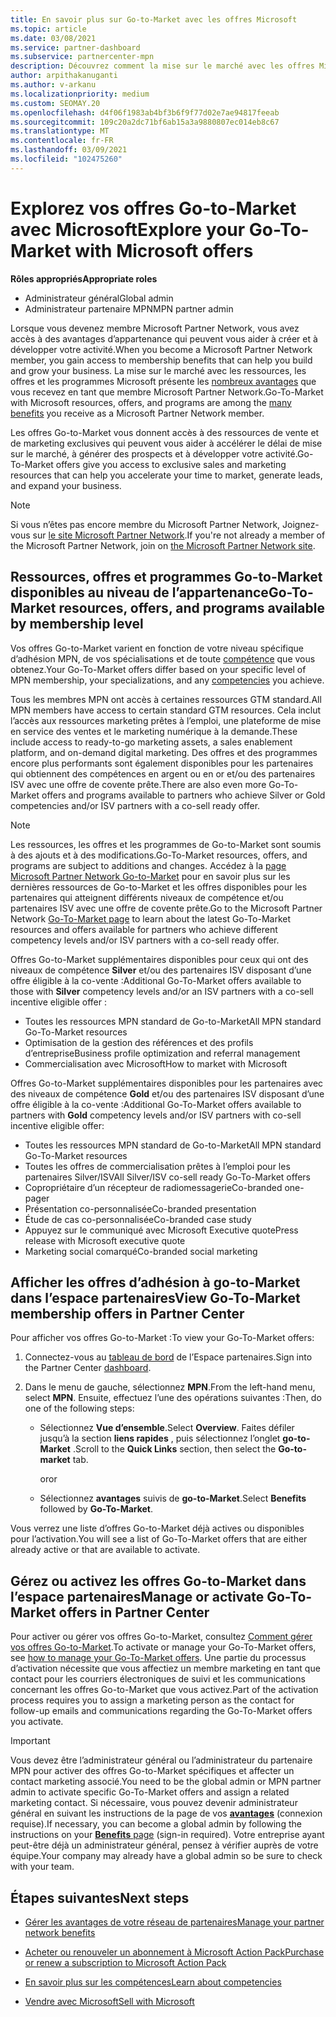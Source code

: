 ```yaml
---
title: En savoir plus sur Go-to-Market avec les offres Microsoft
ms.topic: article
ms.date: 03/08/2021
ms.service: partner-dashboard
ms.subservice: partnercenter-mpn
description: Découvrez comment la mise sur le marché avec les offres Microsoft peut accélérer le délai de mise sur le marché, générer des prospects et développer votre activité.
author: arpithakanuganti
ms.author: v-arkanu
ms.localizationpriority: medium
ms.custom: SEOMAY.20
ms.openlocfilehash: d4f06f1983ab4bf3b6f9f77d02e7ae94817feeab
ms.sourcegitcommit: 109c20a2dc71bf6ab15a3a9880807ec014eb8c67
ms.translationtype: MT
ms.contentlocale: fr-FR
ms.lasthandoff: 03/09/2021
ms.locfileid: "102475260"
---
```

# <a name="explore-your-go-to-market-with-microsoft-offers"></a><span data-ttu-id="98ab8-103">Explorez vos offres Go-to-Market avec Microsoft</span><span class="sxs-lookup"><span data-stu-id="98ab8-103">Explore your Go-To-Market with Microsoft offers</span></span>

<span data-ttu-id="98ab8-104">**Rôles appropriés**</span><span class="sxs-lookup"><span data-stu-id="98ab8-104">**Appropriate roles**</span></span>

- <span data-ttu-id="98ab8-105">Administrateur général</span><span class="sxs-lookup"><span data-stu-id="98ab8-105">Global admin</span></span>
- <span data-ttu-id="98ab8-106">Administrateur partenaire MPN</span><span class="sxs-lookup"><span data-stu-id="98ab8-106">MPN partner admin</span></span>

<span data-ttu-id="98ab8-107">Lorsque vous devenez membre Microsoft Partner Network, vous avez accès à des avantages d’appartenance qui peuvent vous aider à créer et à développer votre activité.</span><span class="sxs-lookup"><span data-stu-id="98ab8-107">When you become a Microsoft Partner Network member, you gain access to membership benefits that can help you build and grow your business.</span></span> <span data-ttu-id="98ab8-108">La mise sur le marché avec les ressources, les offres et les programmes Microsoft présente les [nombreux avantages](https://partner.microsoft.com/manage-your-partner-network-benefits) que vous recevez en tant que membre Microsoft Partner Network.</span><span class="sxs-lookup"><span data-stu-id="98ab8-108">Go-To-Market with Microsoft resources, offers, and programs are among the [many benefits](https://partner.microsoft.com/manage-your-partner-network-benefits) you receive as a Microsoft Partner Network member.</span></span>

<span data-ttu-id="98ab8-109">Les offres Go-to-Market vous donnent accès à des ressources de vente et de marketing exclusives qui peuvent vous aider à accélérer le délai de mise sur le marché, à générer des prospects et à développer votre activité.</span><span class="sxs-lookup"><span data-stu-id="98ab8-109">Go-To-Market offers give you access to exclusive sales and marketing resources that can help you accelerate your time to market, generate leads, and expand your business.</span></span>

>[!NOTE]
><span data-ttu-id="98ab8-110">Si vous n’êtes pas encore membre du Microsoft Partner Network, Joignez-vous sur [le site Microsoft Partner Network](https://partner.microsoft.com/membership).</span><span class="sxs-lookup"><span data-stu-id="98ab8-110">If you're not already a member of the Microsoft Partner Network, join on [the Microsoft Partner Network site](https://partner.microsoft.com/membership).</span></span>

## <a name="go-to-market-resources-offers-and-programs-available-by-membership-level"></a><span data-ttu-id="98ab8-111">Ressources, offres et programmes Go-to-Market disponibles au niveau de l’appartenance</span><span class="sxs-lookup"><span data-stu-id="98ab8-111">Go-To-Market resources, offers, and programs available by membership level</span></span>

<span data-ttu-id="98ab8-112">Vos offres Go-to-Market varient en fonction de votre niveau spécifique d’adhésion MPN, de vos spécialisations et de toute [compétence](learn-about-competencies.md) que vous obtenez.</span><span class="sxs-lookup"><span data-stu-id="98ab8-112">Your Go-To-Market offers differ based on your specific level of MPN membership, your specializations, and any [competencies](learn-about-competencies.md) you achieve.</span></span>

<span data-ttu-id="98ab8-113">Tous les membres MPN ont accès à certaines ressources GTM standard.</span><span class="sxs-lookup"><span data-stu-id="98ab8-113">All MPN members have access to certain standard GTM resources.</span></span> <span data-ttu-id="98ab8-114">Cela inclut l’accès aux ressources marketing prêtes à l’emploi, une plateforme de mise en service des ventes et le marketing numérique à la demande.</span><span class="sxs-lookup"><span data-stu-id="98ab8-114">These include access to ready-to-go marketing assets, a sales enablement platform, and on-demand digital marketing.</span></span> <span data-ttu-id="98ab8-115">Des offres et des programmes encore plus performants sont également disponibles pour les partenaires qui obtiennent des compétences en argent ou en or et/ou des partenaires ISV avec une offre de covente prête.</span><span class="sxs-lookup"><span data-stu-id="98ab8-115">There are also even more Go-To-Market offers and programs available to partners who achieve Silver or Gold competencies and/or ISV partners with a co-sell ready offer.</span></span>

>[!NOTE]
><span data-ttu-id="98ab8-116">Les ressources, les offres et les programmes de Go-to-Market sont soumis à des ajouts et à des modifications.</span><span class="sxs-lookup"><span data-stu-id="98ab8-116">Go-To-Market resources, offers, and programs are subject to additions and changes.</span></span> <span data-ttu-id="98ab8-117">Accédez à la [page Microsoft Partner Network Go-to-Market](https://partner.microsoft.com/membership/go-to-market) pour en savoir plus sur les dernières ressources de Go-to-Market et les offres disponibles pour les partenaires qui atteignent différents niveaux de compétence et/ou partenaires ISV avec une offre de covente prête.</span><span class="sxs-lookup"><span data-stu-id="98ab8-117">Go to the Microsoft Partner Network [Go-To-Market page](https://partner.microsoft.com/membership/go-to-market) to learn about the latest Go-To-Market resources and offers available for partners who achieve different competency levels and/or ISV partners with a co-sell ready offer.</span></span>

<span data-ttu-id="98ab8-118">Offres Go-to-Market supplémentaires disponibles pour ceux qui ont des niveaux de compétence **Silver** et/ou des partenaires ISV disposant d’une offre éligible à la co-vente :</span><span class="sxs-lookup"><span data-stu-id="98ab8-118">Additional Go-To-Market offers available to those with **Silver** competency levels and/or an ISV partners with a co-sell incentive eligible offer :</span></span>

- <span data-ttu-id="98ab8-119">Toutes les ressources MPN standard de Go-to-Market</span><span class="sxs-lookup"><span data-stu-id="98ab8-119">All MPN standard Go-To-Market resources</span></span>
- <span data-ttu-id="98ab8-120">Optimisation de la gestion des références et des profils d’entreprise</span><span class="sxs-lookup"><span data-stu-id="98ab8-120">Business profile optimization and referral management</span></span>
- <span data-ttu-id="98ab8-121">Commercialisation avec Microsoft</span><span class="sxs-lookup"><span data-stu-id="98ab8-121">How to market with Microsoft</span></span>

<span data-ttu-id="98ab8-122">Offres Go-to-Market supplémentaires disponibles pour les partenaires avec des niveaux de compétence **Gold** et/ou des partenaires ISV disposant d’une offre éligible à la co-vente :</span><span class="sxs-lookup"><span data-stu-id="98ab8-122">Additional Go-To-Market offers available to partners with **Gold** competency levels and/or ISV partners with co-sell incentive eligible offer:</span></span>

- <span data-ttu-id="98ab8-123">Toutes les ressources MPN standard de Go-to-Market</span><span class="sxs-lookup"><span data-stu-id="98ab8-123">All MPN standard Go-To-Market resources</span></span>
- <span data-ttu-id="98ab8-124">Toutes les offres de commercialisation prêtes à l’emploi pour les partenaires Silver/ISV</span><span class="sxs-lookup"><span data-stu-id="98ab8-124">All Silver/ISV co-sell ready Go-To-Market offers</span></span>
- <span data-ttu-id="98ab8-125">Copropriétaire d’un récepteur de radiomessagerie</span><span class="sxs-lookup"><span data-stu-id="98ab8-125">Co-branded one-pager</span></span>
- <span data-ttu-id="98ab8-126">Présentation co-personnalisée</span><span class="sxs-lookup"><span data-stu-id="98ab8-126">Co-branded presentation</span></span>
- <span data-ttu-id="98ab8-127">Étude de cas co-personnalisée</span><span class="sxs-lookup"><span data-stu-id="98ab8-127">Co-branded case study</span></span>
- <span data-ttu-id="98ab8-128">Appuyez sur le communiqué avec Microsoft Executive quote</span><span class="sxs-lookup"><span data-stu-id="98ab8-128">Press release with Microsoft executive quote</span></span>
- <span data-ttu-id="98ab8-129">Marketing social comarqué</span><span class="sxs-lookup"><span data-stu-id="98ab8-129">Co-branded social marketing</span></span>

## <a name="view-go-to-market-membership-offers-in-partner-center"></a><span data-ttu-id="98ab8-130">Afficher les offres d’adhésion à go-to-Market dans l’espace partenaires</span><span class="sxs-lookup"><span data-stu-id="98ab8-130">View Go-To-Market membership offers in Partner Center</span></span>

<span data-ttu-id="98ab8-131">Pour afficher vos offres Go-to-Market :</span><span class="sxs-lookup"><span data-stu-id="98ab8-131">To view your Go-To-Market offers:</span></span>

1. <span data-ttu-id="98ab8-132">Connectez-vous au [tableau de bord](https://partner.microsoft.com/dashboard) de l’Espace partenaires.</span><span class="sxs-lookup"><span data-stu-id="98ab8-132">Sign into the Partner Center [dashboard](https://partner.microsoft.com/dashboard).</span></span>

2. <span data-ttu-id="98ab8-133">Dans le menu de gauche, sélectionnez **MPN**.</span><span class="sxs-lookup"><span data-stu-id="98ab8-133">From the left-hand menu, select **MPN**.</span></span> <span data-ttu-id="98ab8-134">Ensuite, effectuez l’une des opérations suivantes :</span><span class="sxs-lookup"><span data-stu-id="98ab8-134">Then, do one of the following steps:</span></span>

   - <span data-ttu-id="98ab8-135">Sélectionnez **Vue d’ensemble**.</span><span class="sxs-lookup"><span data-stu-id="98ab8-135">Select **Overview**.</span></span> <span data-ttu-id="98ab8-136">Faites défiler jusqu’à la section **liens rapides** , puis sélectionnez l’onglet **go-to-Market** .</span><span class="sxs-lookup"><span data-stu-id="98ab8-136">Scroll to the **Quick Links** section, then select the **Go-to-market** tab.</span></span>

     <span data-ttu-id="98ab8-137">or</span><span class="sxs-lookup"><span data-stu-id="98ab8-137">or</span></span>

   - <span data-ttu-id="98ab8-138">Sélectionnez **avantages** suivis de **go-to-Market**.</span><span class="sxs-lookup"><span data-stu-id="98ab8-138">Select **Benefits** followed by **Go-To-Market**.</span></span>

<span data-ttu-id="98ab8-139">Vous verrez une liste d’offres Go-to-Market déjà actives ou disponibles pour l’activation.</span><span class="sxs-lookup"><span data-stu-id="98ab8-139">You will see a list of Go-To-Market offers that are either already active or that are available to activate.</span></span>

## <a name="manage-or-activate-go-to-market-offers-in-partner-center"></a><span data-ttu-id="98ab8-140">Gérez ou activez les offres Go-to-Market dans l’espace partenaires</span><span class="sxs-lookup"><span data-stu-id="98ab8-140">Manage or activate Go-To-Market offers in Partner Center</span></span>

<span data-ttu-id="98ab8-141">Pour activer ou gérer vos offres Go-to-Market, consultez [Comment gérer vos offres Go-to-Market](manage-your-partner-network-benefits.md#manage-go-to-market-offers).</span><span class="sxs-lookup"><span data-stu-id="98ab8-141">To activate or manage your Go-To-Market offers, see [how to manage your Go-To-Market offers](manage-your-partner-network-benefits.md#manage-go-to-market-offers).</span></span> <span data-ttu-id="98ab8-142">Une partie du processus d’activation nécessite que vous affectiez un membre marketing en tant que contact pour les courriers électroniques de suivi et les communications concernant les offres Go-to-Market que vous activez.</span><span class="sxs-lookup"><span data-stu-id="98ab8-142">Part of the activation process requires you to assign a marketing person as the contact for follow-up emails and communications regarding the Go-To-Market offers you activate.</span></span>

>[!IMPORTANT]
><span data-ttu-id="98ab8-143">Vous devez être l’administrateur général ou l’administrateur du partenaire MPN pour activer des offres Go-to-Market spécifiques et affecter un contact marketing associé.</span><span class="sxs-lookup"><span data-stu-id="98ab8-143">You need to be the global admin or MPN partner admin to activate specific Go-To-Market offers and assign a related marketing contact.</span></span> <span data-ttu-id="98ab8-144">Si nécessaire, vous pouvez devenir administrateur général en suivant les instructions de la page de vos [ **avantages**](https://partnercenter.microsoft.com/pcv/partnership/benefits) (connexion requise).</span><span class="sxs-lookup"><span data-stu-id="98ab8-144">If necessary, you can become a global admin by following the instructions on your [**Benefits** page](https://partnercenter.microsoft.com/pcv/partnership/benefits) (sign-in required).</span></span> <span data-ttu-id="98ab8-145">Votre entreprise ayant peut-être déjà un administrateur général, pensez à vérifier auprès de votre équipe.</span><span class="sxs-lookup"><span data-stu-id="98ab8-145">Your company may already have a global admin so be sure to check with your team.</span></span>

## <a name="next-steps"></a><span data-ttu-id="98ab8-146">Étapes suivantes</span><span class="sxs-lookup"><span data-stu-id="98ab8-146">Next steps</span></span>

- [<span data-ttu-id="98ab8-147">Gérer les avantages de votre réseau de partenaires</span><span class="sxs-lookup"><span data-stu-id="98ab8-147">Manage your partner network benefits</span></span>](manage-your-partner-network-benefits.md)

- [<span data-ttu-id="98ab8-148">Acheter ou renouveler un abonnement à Microsoft Action Pack</span><span class="sxs-lookup"><span data-stu-id="98ab8-148">Purchase or renew a subscription to Microsoft Action Pack</span></span>](mpn-get-action-pack.md)

- [<span data-ttu-id="98ab8-149">En savoir plus sur les compétences</span><span class="sxs-lookup"><span data-stu-id="98ab8-149">Learn about competencies</span></span>](learn-about-competencies.md)

- [<span data-ttu-id="98ab8-150">Vendre avec Microsoft</span><span class="sxs-lookup"><span data-stu-id="98ab8-150">Sell with Microsoft</span></span>](https://partner.microsoft.com/membership/sell-with-microsoft)
